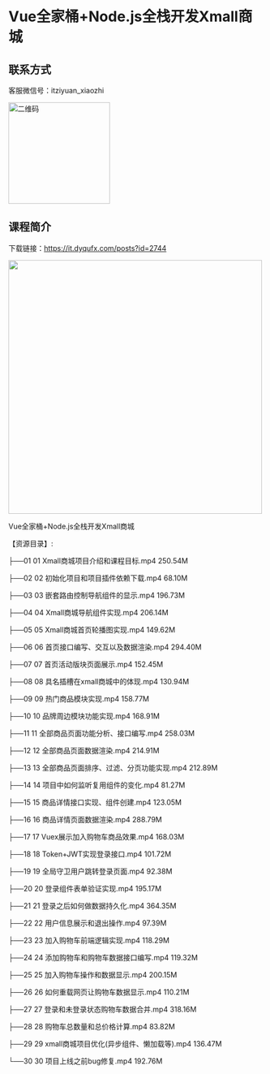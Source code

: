 # Vue全家桶+Node.js全栈开发Xmall商城

## 联系方式

客服微信号：itziyuan_xiaozhi

<img src="https://ziyuanyun.oss-cn-guangzhou.aliyuncs.com/common/20240614073449/666b82192834a.jpg" width="200" height="200" alt="二维码">

## 课程简介

下载链接：https://it.dyqufx.com/posts?id=2744

<img src="https://ziyuanyun.oss-cn-guangzhou.aliyuncs.com/yun/20240515184254/664491ae060de.jpg" width="500" alt="">

  Vue全家桶+Node.js全栈开发Xmall商城



 【资源目录】:

 ├──01 01 Xmall商城项目介绍和课程目标.mp4 250.54M

 ├──02 02 初始化项目和项目插件依赖下载.mp4 68.10M

 ├──03 03 嵌套路由控制导航组件的显示.mp4 196.73M

 ├──04 04 Xmall商城导航组件实现.mp4 206.14M

 ├──05 05 Xmall商城首页轮播图实现.mp4 149.62M

 ├──06 06 首页接口编写、交互以及数据渲染.mp4 294.40M

 ├──07 07 首页活动版块页面展示.mp4 152.45M

 ├──08 08 具名插槽在xmall商城中的体现.mp4 130.94M

 ├──09 09 热门商品模块实现.mp4 158.77M

 ├──10 10 品牌周边模块功能实现.mp4 168.91M

 ├──11 11 全部商品页面功能分析、接口编写.mp4 258.03M

 ├──12 12 全部商品页面数据渲染.mp4 214.91M

 ├──13 13 全部商品页面排序、过滤、分页功能实现.mp4 212.89M

 ├──14 14 项目中如何监听复用组件的变化.mp4 81.27M

 ├──15 15 商品详情接口实现、组件创建.mp4 123.05M

 ├──16 16 商品详情页面数据渲染.mp4 288.79M

 ├──17 17 Vuex展示加入购物车商品效果.mp4 168.03M

 ├──18 18 Token+JWT实现登录接口.mp4 101.72M

 ├──19 19 全局守卫用户跳转登录页面.mp4 92.38M

 ├──20 20 登录组件表单验证实现.mp4 195.17M

 ├──21 21 登录之后如何做数据持久化.mp4 364.35M

 ├──22 22 用户信息展示和退出操作.mp4 97.39M

 ├──23 23 加入购物车前端逻辑实现.mp4 118.29M

 ├──24 24 添加购物车和购物车数据接口编写.mp4 119.32M

 ├──25 25 加入购物车操作和数据显示.mp4 200.15M

 ├──26 26 如何重载网页让购物车数据显示.mp4 110.21M

 ├──27 27 登录和未登录状态购物车数据合并.mp4 318.16M

 ├──28 28 购物车总数量和总价格计算.mp4 83.82M

 ├──29 29 xmall商城项目优化(异步组件、懒加载等).mp4 136.47M

 └──30 30 项目上线之前bug修复.mp4 192.76M

  
